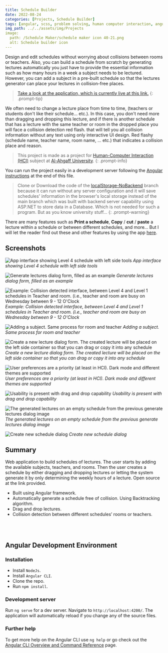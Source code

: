 ```yaml
---
title: Schedule Builder
date: 2022-08-24
categories: [Projects, Schedule Builder]
tags: [angular, scss, problem solving, human computer interaction, angular material, html, css, asp.net, c#, typescript, javascript] # Tag names should be lowercase
img_path: ../../assets/img/Projects
image: 
  path: /Schedule Maker/schedule maker icon 40-21.png
  alt: Schedule builder icon
---
```


Design and edit schedules without worrying about collisions between rooms or teachers. Also, you can build a schedule from scratch by generating lectures automatically you just have to provide the essential information such as how many hours in a week a subject needs to be lectured. However, you can add a subject in a pre-built schedule so that the lectures generator can place your lectures in collision-free places.


> [Take a look at the application, which is currently live at this link.](https://schedule-builder.alkaf.org) 
{: .prompt-tip}


We often need to change a lecture place from time to time, (teachers or students don't like their schedule... etc.). In this case, you don't need more than dragging and dropping this lecture, and if there is another schedule that has a lecture with the same teacher or room in the dropped place you will face a collision detection red flash. that will tell you all collision information without any text using only interactive UI design. Red flashy (schedule name, teacher name, room name, ... etc.) that indicates a collision place and reason.



> This project is made as a project for [Human-Computer Interaction (HCI)](https://en.wikipedia.org/wiki/Human%E2%80%93computer_interaction) subject at [Al-Ahgaff University](http://ahgaff.edu).
{: .prompt-info}

You can run the project easily in a development server following the [Angular instructions](#angular-development-environment) at the end of this file. 

> Clone or Download the code of the [localStorage-NoBackend](https://github.com/Ahmad-Alkaf/schedule_maker/tree/localStorage-NoBackend) branch because it can run without any server configuration and it will save schedules' information in the browser's local storage instead of the main branch which was built with backend server capability using ASP.NET to store data in a Database. Which is not needed for such a program. But as you know university stuff...
{: .prompt-warning}


There are many features such as **Print a schedule**, **Copy** / **cut** / **paste** a lecture within a schedule or between different schedules, and more... But I will let the reader find out these and other features by using the app [here](https://schedule-builder.alkaf.org).

## Screenshots

![App interface showing Level 4 schedule with left side tools](/Schedule%20Maker/Level%204%20table.png)
_App interface showing Level 4 schedule with left side tools_

![Generate lectures dialog form, filled as an example](/Schedule%20Maker/generate%20lectures%20dialog.png)
_Generate lectures dialog form, filled as an example_

![Example: Collision detected interface, between Level 4 and Level 1 schedules in Teacher and room. (i.e., teacher and room are busy on Wednesday between 9 - 12 O'Clock](/Schedule%20Maker/conflict%20lectures%20warning.png)
_Example: Collision detected interface, between Level 4 and Level 1 schedules in Teacher and room. (i.e., teacher and room are busy on Wednesday between 9 - 12 O'Clock_

![Adding a subject. Same process for room and teacher](/Schedule%20Maker/adding%20subject.png)
_Adding a subject. Same process for room and teacher_

![Create a new lecture dialog form. The created lecture will be placed on the left side container so that you can drag or copy it into any schedule](/Schedule%20Maker/create%20new%20lecture%20dialog.png)
_Create a new lecture dialog form. The created lecture will be placed on the left side container so that you can drag or copy it into any schedule_

![User preferences are a priority (at least in HCI). Dark mode and different themes are supported](/Schedule%20Maker/dark%20mode%20and%20themes.png)
_User preferences are a priority (at least in HCI). Dark mode and different themes are supported_

![Usability is present with drag and drop capability](/Schedule%20Maker/drag%20and%20drop%20lectures.png)
_Usability is present with drag and drop capability_

![The generated lectures on an empty schedule from the previous generate lectures dialog image](/Schedule%20Maker/generated%20lectures.png)
_The generated lectures on an empty schedule from the previous generate lectures dialog image_

![Create new schedule dialog](/Schedule%20Maker/new%20table%20dialog.png)
_Create new schedule dialog_


## Summary

Web application to build schedules of lectures. The user starts by adding the available subjects, teachers, and rooms. Then the user creates a schedule by either dragging and dropping lectures or letting the system generate it by only determining the weekly hours of a lecture. Open source at the link provided.

- Built using Angular framework.
- Automatically generate a schedule free of collision. Using Backtracking algorithm.
- Drag and drop lectures.
- Collision detection between different schedules’ rooms or teachers.

<br/>
<br/>

## Angular Development Environment

### Installation

- Install `NodeJs`.
- Install `Angular CLI`.
- Clone the repo.
- Run `npm install`.

### Development server

Run `ng serve` for a dev server. Navigate to `http://localhost:4200/`. The application will automatically reload if you change any of the source files.

### Further help

To get more help on the Angular CLI use `ng help` or go check out the [Angular CLI Overview and Command Reference](https://angular.io/cli) page.